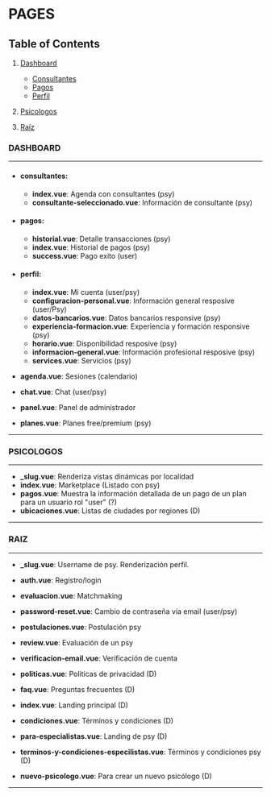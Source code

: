 # PAGES

## Table of Contents

1. [Dashboard](#dashboard)

    - [Consultantes](#consultantes)
    - [Pagos](#pagos)
    - [Perfil](#perfil)

2. [Psicologos](#psicologos)
3. [Raíz](#raiz)

### DASHBOARD

---

-   #### consultantes:

    -   **index.vue**: Agenda con consultantes (psy)
    -   **consultante-seleccionado.vue**: Información de consultante (psy)

-   #### pagos:

    -   **historial.vue**: Detalle transacciones (psy)
    -   **index.vue**: Historial de pagos (psy)
    -   **success.vue**: Pago exito (user)

-   #### perfil:

    -   **index.vue**: Mi cuenta (user/psy)
    -   **configuracion-personal.vue**: Información general resposive (user/Psy)
    -   **datos-bancarios.vue**: Datos bancarios responsive (psy)
    -   **experiencia-formacion.vue**: Experiencia y formación responsive (psy)
    -   **horario.vue**: Disponibilidad resposive (psy)
    -   **informacion-general.vue**: Información profesional resposive (psy)
    -   **services.vue**: Servicios (psy)

-   **agenda.vue**: Sesiones (calendario)
-   **chat.vue**: Chat (user/psy)
-   **panel.vue**: Panel de administrador
-   **planes.vue**: Planes free/premium (psy)

---

### PSICOLOGOS

---

-   **\_slug.vue**: Renderiza vistas dinámicas por localidad
-   **index.vue**: Marketplace (Listado con psy)
-   **pagos.vue**: Muestra la información detallada de un pago de un plan para un usuario rol "user" (?)
-   **ubicaciones.vue**: Listas de ciudades por regiones (D)

---

### RAIZ

---

-   **\_slug.vue**: Username de psy. Renderización perfil.
-   **auth.vue**: Registro/login
-   **evaluacion.vue**: Matchmaking

-   **password-reset.vue**: Cambio de contraseña vía email (user/psy)

-   **postulaciones.vue**: Postulación psy
-   **review.vue**: Evaluación de un psy
-   **verificacion-email.vue**: Verificación de cuenta

-   **politicas.vue**: Politicas de privacidad (D)
-   **faq.vue**: Preguntas frecuentes (D)
-   **index.vue**: Landing principal (D)
-   **condiciones.vue**: Términos y condiciones (D)
-   **para-especialistas.vue**: Landing de psy (D)
-   **terminos-y-condiciones-especilistas.vue**: Términos y condiciones psy (D)
-   **nuevo-psicologo.vue**: Para crear un nuevo psicólogo (D)

---
